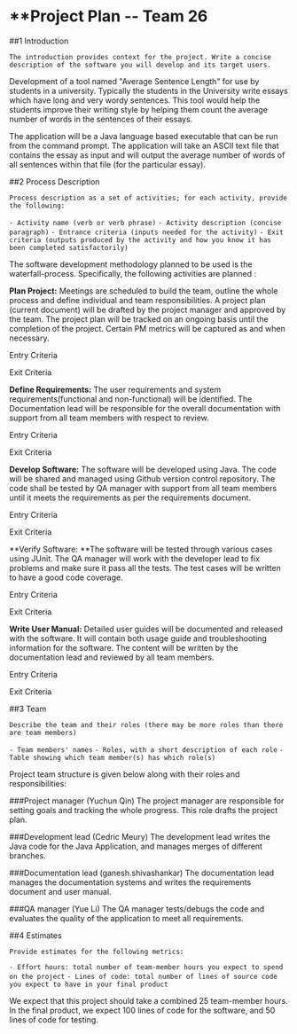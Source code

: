 # **Project Plan -- Team 26

##1 Introduction

```The introduction provides context for the project. Write a concise description of the software you will develop and its target users.```

Development of a tool named "Average Sentence Length" for use by students in a university. Typically the students in the University write essays which have long and very wordy sentences. This tool would help the students improve their writing style by helping them count the average number of words in the sentences of their essays.

The application will be a Java language based executable that can be run from the command prompt. The application will take an ASCII text file that contains the essay as input and will output the average number of words of all sentences within that file (for the particular essay). 

##2 Process Description

```Process description as a set of activities; for each activity, provide the following:```

```- Activity name (verb or verb phrase)```
```- Activity description (concise paragraph)```
```- Entrance criteria (inputs needed for the activity)```
```- Exit criteria (outputs produced by the activity and how you know it has been completed satisfactorily)```

The software development methodology planned to be used is the waterfall-process. Specifically, the following activities are planned : 

**Plan Project:** Meetings are scheduled to build the team, outline the whole process and define individual and team responsibilities. A project plan (current document) will be drafted by the project manager and approved by the team. The project plan will be tracked on an ongoing basis until the completion of the project. Certain PM metrics will be captured as and when necessary.

Entry Criteria

Exit Criteria


**Define Requirements:** The user requirements and system requirements(functional and non-functional) will be identified. The Documentation lead will be responsible for the overall documentation with support from all team members with respect to review.

Entry Criteria

Exit Criteria

**Develop Software:** The software will be developed using Java. The code will be shared and managed using Github version control repository. The code shall be tested by QA manager with support from all team members until it meets the requirements as per the requirements document.

Entry Criteria

Exit Criteria

**Verify Software: **The software will be tested through various cases using JUnit. The QA manager will work with the developer lead to fix problems and make sure it pass all the tests. The test cases will be written to have a good code coverage.

Entry Criteria

Exit Criteria

**Write User Manual:** Detailed user guides will be documented and released with the software. It will contain both usage guide and troubleshooting information for the software. The content will be written by the documentation lead and reviewed by all team members.

Entry Criteria

Exit Criteria


##3 Team

```Describe the team and their roles (there may be more roles than there are team members)```

```- Team members' names```
```- Roles, with a short description of each role```
```- Table showing which team member(s) has which role(s)```

Project team structure is given below along with their roles and responsibilities:

###Project manager (Yuchun Qin)
The project manager are responsible for setting goals and tracking the whole progress. This role drafts the project plan. 

###Development lead (Cedric Meury)
The development lead writes the Java code for the Java Application, and manages merges of different branches.

###Documentation lead (ganesh.shivashankar)
The documentation lead manages the documentation systems and writes the requirements document and user manual.

###QA manager (Yue Li)
The QA manager tests/debugs the code and evaluates the quality of the application to meet all requirements.


##4 Estimates

```Provide estimates for the following metrics:```

```- Effort hours: total number of team-member hours you expect to spend on the project```
```- Lines of code: total number of lines of source code you expect to have in your final product```

We expect that this project should take a combined 25 team-member hours. In the final product, we expect 100 lines of code for the software, and 50 lines of code for testing.